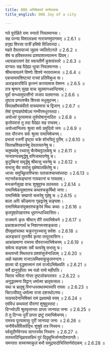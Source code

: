 ```yaml
---
title: 006 अभिषेकार्थं जनोल्लासः
title_english: 006 Joy of a city

---
```

<div class="audioEmbed"  caption="श्रीराम-हरिसीताराममूर्ति-घनपाठिभ्यां वचनम्" src="https://archive.org/download/Ramayana-recitation-Sriram-harisItArAmamUrti-Ghanapaati-v2/Kanda_2/Kanda_2_AYK-006-Abhishekaartham_Janollasaha.mp3"></div>

  
गते पुरोहिते रामः स्नातो नियतमानसः।  
सह पत्न्या विशालाक्ष्या नारायणमुपागमत् ॥ 2.6.1 ॥   
प्रगृह्य शिरसा पात्रीं हविषो विधिवत्तदा।  
महते दैवतायाज्यं जुहाव ज्वलितेऽनले ॥ 2.6.2 ॥   
शेषं च हविषस्तस्य प्राश्याशास्यात्मनः प्रियम्।  
ध्यायन्नारायणं देवं स्वास्तीर्णे कुशसंस्तरे ॥ 2.6.3 ॥   
वाग्यतः सह वैदेह्या भूत्वा नियतमानसः।  
श्रीमत्यायतने विष्णोः शिश्ये नरवरात्मजः ॥ 2.6.4 ॥   
एकयामावशिष्टायां रात्र्यां प्रतिविबुध्य सः।  
अलङ्कारविधिं कृत्स्नं कारयामास वेश्मनः ॥ 2.6.5 ॥   
तत्र श्रृण्वन् सुखा वाचः सूतमागधवन्दिनाम्।  
पूर्वां सन्ध्यामुपासीनो जजाप यतमानसः ॥ 2.6.6 ॥   
तुष्टाव प्रणतश्चैव शिरसा मधुसूदनम्।  
विमलक्षौमसंवीतो वाचयामास च द्विजान् ॥ 2.6.7 ॥   
तेषां पुण्याहघोषोऽथ गम्भीरमधुरस्तदा।  
अयोध्यां पूरयामास तूर्यघोषानुनादितः ॥ 2.6.8 ॥   
कृतोपवासं तु तदा वैदेह्या सह राघवम्।  
अयोध्यानिलयः श्रुत्वा सर्वः प्रमुदितो जनः ॥ 2.6.9 ॥   
ततः पौरजनः सर्वः श्रुत्वा रामाभिषेचनम्।  
प्रभातां रजनीं दृष्ट्वा चक्रे शोभयितुं पुरीम् ॥ 2.6.10 ॥   
सिताभ्रशिखराभेषु देवतायतनेषु च।  
चतुष्पथेषु रथ्यासु चैत्येष्वट्टालकेषु च ॥ 2.6.11 ॥   
नानापण्यसमृद्धेषु वणिजामापणेषु च।  
कुटुम्बिनां समृद्धेषु श्रीमत्सु भवनेषु च ॥ 2.6.12 ॥   
सभासु चैव सर्वासु वृक्षेष्वालक्षितेषु च।  
ध्वजाः समुच्छ्रिताश्चित्राः पताकाश्चाभवंस्तदा ॥ 2.6.13 ॥   
नटनर्तकसङ्घानां गायकानां च गायताम्।  
मनःकर्णसुखा वाचः शुश्रुवुश्च ततस्ततः ॥ 2.6.14 ॥   
रामाभिषेकयुक्ताश्च कथाश्चक्रुर्मिथो जनाः।  
रामाभिषेके सम्प्राप्ते चत्वरेषु गृहेषु च ॥ 2.6.15 ॥   
बाला अपि क्रीडमाना गृहद्वारेषु सङ्घशः।  
रामाभिषेकसंयुक्ताश्चक्रुरेवं मिथः कथाः ॥ 2.6.16 ॥   
कृतपुष्पोपहारश्च धूपगन्धाधिवासितः।  
राजमार्गः कृतः श्रीमान् पौरै रामाभिषेचने ॥ 2.6.17 ॥   
प्रकाशकरणार्थं च निशागमनशङ्कया।  
दीपवृक्षांस्तथा चक्रुरनुरथ्यासु सर्वशः ॥ 2.6.18 ॥   
अलङ्कारं पुरस्यैवं कृत्वा तत्पुरवासिनः।  
आकांक्षमाणा रामस्य यौवराज्याभिषेचनम् ॥ 2.6.19 ॥   
समेत्य सङ्घशः सर्वे चत्वरेषु सभासु च।  
कथयन्तो मिथस्तत्र प्रशशंसुर्जनाधिपम् ॥ 2.6.20 ॥   
अहो महात्मा राजाऽयमिक्ष्वाकुकुलनन्दनः।  
ज्ञात्वा यो वृद्धमात्मानं रामं राज्येऽभिषेक्ष्यति ॥ 2.6.21 ॥   
सर्वे ह्यनुगृहीताः स्म यन्नो रामो महीपतिः।  
चिराय भविता गोप्ता दृष्टलोकपरावरः ॥ 2.6.22 ॥   
अनुद्धतमना विद्वान् धर्मात्मा भ्रातृवत्सलः।  
यथा च भ्रातृषु स्निग्धस्तथास्मास्वपि राघवः ॥ 2.6.23 ॥   
चिरञ्जीवतु धर्मात्मा राजा दशरथोऽनघः।  
यत्प्रसादेनाभिषिक्तं रामं द्रक्ष्यामहे वयम् ॥ 2.6.24 ॥   
एवंविधं कथयतां पौराणां शुश्रुवुस्तदा।  
दिग्भ्योऽपि श्रुतवृत्तान्ताः प्राप्ता जानपदा जनाः ॥ 2.6.25 ॥   
ते तु दिग्भ्यः पुरीं प्राप्ता द्रष्टुं रामाभिषेचनम्।  
रामस्य पूरयामासुः पुरीं जानपदा जनाः ॥ 2.6.26 ॥   
जनौघैस्तैर्विसर्पद्भिः शुश्रुवे तत्र निस्वनः।  
पर्वसूदीर्णवेगस्य सागरस्येव निस्वनः ॥ 2.6.27 ॥   
ततस्तदिन्द्रिक्षयसन्निभं पुरं दिदृक्षुभिर्जानपदैरुपागतैः।  
समन्ततः सस्वनमाकुलं बभौ समुद्रयादोभिरिवार्णवोदकम् ॥ 2.6.28 ॥   